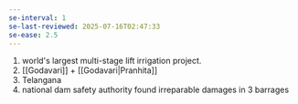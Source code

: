 ```yaml
---
se-interval: 1
se-last-reviewed: 2025-07-16T02:47:33
se-ease: 2.5
---
```

1. world's largest multi-stage lift irrigation project.
2. [[Godavari]] + [[Godavari|Pranhita]]
3. Telangana
4. national dam safety authority found irreparable damages in 3 barrages